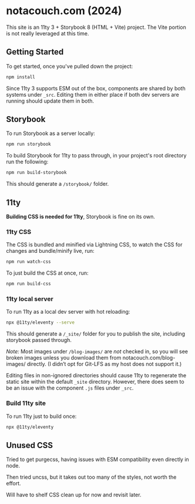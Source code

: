 # notacouch.com (2024)

This site is an 11ty 3 + Storybook 8 (HTML + Vite) project. The Vite portion is not really leveraged at this time.

## Getting Started

To get started, once you've pulled down the project:

```bash
npm install
```

Since 11ty 3 supports ESM out of the box, components are shared by both systems under `_src`. Editing them in either place if both dev servers are running should update them in both.

## Storybook

To run Storybook as a server locally:

```bash
npm run storybook
```

To build Storybook for 11ty to pass through, in your project's root directory run the following:

```bash
npm run build-storybook
```

This should generate a `/storybook/` folder.

## 11ty

**Building CSS is needed for 11ty**, Storybook is fine on its own.

### 11ty CSS

The CSS is bundled and minified via Lightning CSS, to watch the CSS for changes and bundle/minify live, run:

```bash
npm run watch-css
```

To just build the CSS at once, run:

```bash
npm run build-css
```

### 11ty local server

To run 11ty as a local dev server with hot reloading:

```bash
npx @11ty/eleventy --serve
```

This should generate a `/_site/` folder for you to publish the site, including storybook passed through.

_Note:_ Most images under `/blog-images/` are _not_ checked in, so you will see broken images unless you download them from notacouch.com/blog-images/ directly. (I didn&rsquo;t opt for Git-LFS as my host does not support it.)

Editing files in non-ignored directories should cause 11ty to regenerate the static site within the default `_site` directory. However, there does seem to be an issue with the component `.js` files under `_src`.

### Build 11ty site

To run 11ty just to build once:

```bash
npx @11ty/eleventy
```

## Unused CSS

Tried to get purgecss, having issues with ESM compatibility even directly in node.

Then tried uncss, but it takes out too many of the styles, not worth the effort.

Will have to shelf CSS clean up for now and revisit later.
